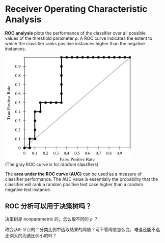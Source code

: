 # Receiver Operating Characteristic Analysis
**ROC analysis** plots the performance of the classifier over all possible values of the threshold parameter $\rho$. A ROC curve indicates the extent to which the classifier ranks positive instances higher than the negative instances.

![](images/ROC.png)  
(The gray ROC curve is for random classfiers)

The **area under the ROC curve (AUC)** can be used as a measure of classifier performance. The AUC value is essentially the probability that the classifier will rank a random positive test case higher than a random negative test instance.

## ROC 分析可以用于决策树吗？
决策树是 nonparametric 的，怎么取不同的 $\rho$ ？

改变从叶节点的二分类比例中选取结果的阈值？可不管阈值怎么变，难道还能不选比例大的而选比例小的吗？